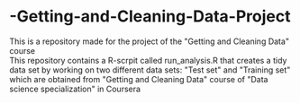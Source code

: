 # -Getting-and-Cleaning-Data-Project
This is a repository made for the project of the "Getting and Cleaning Data" course  
This repository contains a R-scrpit called run_analysis.R that creates a tidy data set by working on
two different data sets: "Test set" and "Training set" which are obtained from 
"Getting and Cleaning Data" course of "Data science specialization" in Coursera

